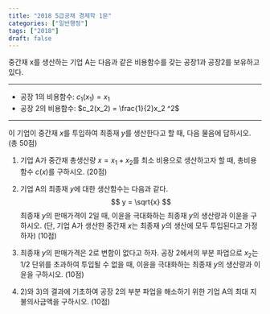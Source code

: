 ```yaml
---
title: "2018 5급공채 경제학 1문"
categories: ["일반행정"]
tags: ["2018"]
draft: false
---
```


중간재 x를 생산하는 기업 A는 다음과 같은 비용함수를 갖는 공장1과 공장2를 보유하고 있다.

---
- 공장 1의 비용함수: $c_1(x_1) = x_1$  
- 공장 2의 비용함수: $c_2(x_2) = \frac{1}{2}x_2 ^2$
---

이 기업이 중간재 $x$를 투입하여 최종재 $y$를 생산한다고 할 때, 다음 물음에 답하시오. (총 50점)

1) 기업 A가 중간재 총생산량 $x = x_1 + x_2$를 최소 비용으로 생산하고자 할 때, 총비용함수 $c(x)$를 구하시오. (20점)

2) 기업 A의 최종재 $y$에 대한 생산함수는 다음과 같다.  
$$
y = \sqrt{x}
$$ 최종재 $y$의 판매가격이 2일 때, 이윤을 극대화하는 최종재 $y$의 생산량과 이윤을 구하시오. (단, 기업 A가 생산한 중간재 $x$는 최종재 $y$의 생산에 모두 투입된다고 가정하자) (10점)

3) 최종재 $y$의 판매가격은 2로 변함이 없다고 하자. 공장 2에서의 부분 파업으로 $x_2$는 $1/2$ 단위를 초과하여 투입될 수 없을 때, 이윤을 극대화하는 최종재 $y$의 생산량과 이윤을 구하시오. (10점)

4) 2)와 3)의 결과에 기초하여 공장 2의 부분 파업을 해소하기 위한 기업 A의 최대 지불의사금액을 구하시오. (10점)


